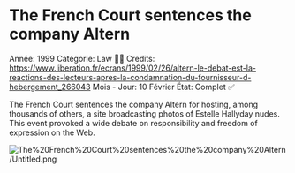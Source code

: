 # The French Court sentences the company Altern

Année: 1999
Catégorie: Law 👨‍⚖️
Credits: https://www.liberation.fr/ecrans/1999/02/26/altern-le-debat-est-la-reactions-des-lecteurs-apres-la-condamnation-du-fournisseur-d-hebergement_266043
Mois - Jour: 10 Février
État: Complet ✅

The French Court sentences the company Altern for hosting, among thousands of others, a site broadcasting photos of Estelle Hallyday nudes. This event provoked a wide debate on responsibility and freedom of expression on the Web.

![The%20French%20Court%20sentences%20the%20company%20Altern/Untitled.png](The%20French%20Court%20sentences%20the%20company%20Altern/Untitled.png)